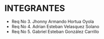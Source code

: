 # INTEGRANTES
- Req No 3. Jhonny Armando Hortua Oyola
- Req No 4. Adrian Esteban Velasquez Solano
- Req No 5. Gabriel Esteban González Carrillo
